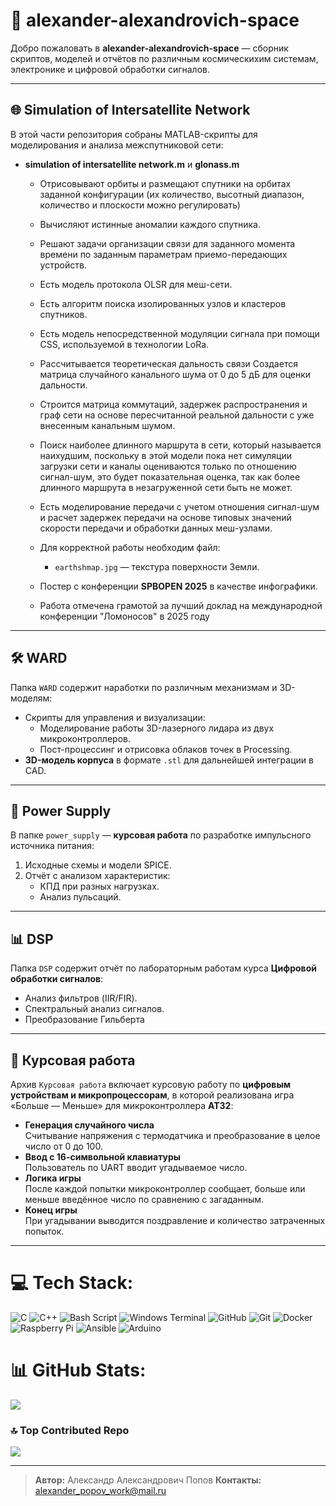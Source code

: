 # 🚀 alexander-alexandrovich-space

Добро пожаловать в **alexander-alexandrovich-space** — сборник скриптов, моделей и отчётов по различным  космическихим системам, электронике и цифровой обработки сигналов.

---

## 🌐 Simulation of Intersatellite Network

В этой части репозитория собраны MATLAB-скрипты для моделирования и анализа межспутниковой сети:

- **simulation of intersatellite network.m** и **glonass.m**  
  - Отрисовывают орбиты и размещают спутники на орбитах заданной конфигурации (их количество, высотный диапазон, количество и плоскости можно регулировать)  
  - Вычисляют истинные аномалии каждого спутника.  
  - Решают задачи организации связи для заданного момента времени по заданным параметрам приемо-передающих устройств.
  - Есть модель протокола OLSR для меш-сети.
  - Есть алгоритм поиска изолированных узлов и кластеров спутников.
  - Есть модель непосредственной модуляции сигнала при помощи CSS, используемой в технологии LoRa.
  - Рассчитывается теоретическая дальность связи Создается матрица случайного канального шума от 0 до 5 дБ для оценки дальности.
  - Строится матрица коммутаций, задержек распространения и граф сети на основе пересчитанной реальной дальности с уже внесенным канальным шумом. 
  - Поиск наиболее длинного маршрута в сети, который называется наихудшим, поскольку в этой модели пока нет симуляции загрузки сети и каналы оцениваются только по отношению сигнал-шум, это будет показательная оценка, так как более длинного маршрута в незагруженной сети быть не может.
  - Есть моделирование передачи с учетом отношения сигнал-шум и расчет задержек передачи на основе типовых значений скорости передачи и обработки данных меш-узлами.

  - Для корректной работы необходим файл:
    - `earthshmap.jpg` — текстура поверхности Земли.
  - Постер с конференции **SPBOPEN 2025** в качестве инфографики.
  - Работа отмечена грамотой за лучший доклад на международной конференции "Ломоносов" в 2025 году
---

## 🛠 WARD

Папка `WARD` содержит наработки по различным механизмам и 3D-моделям:

- Скрипты для управления и визуализации:
  - Моделирование работы 3D-лазерного лидара из двух микроконтроллеров.
  - Пост-процессинг и отрисовка облаков точек в Processing.
- **3D-модель корпуса** в формате `.stl` для дальнейшей интеграции в CAD.

---

## 🔌 Power Supply

В папке `power_supply` — **курсовая работа** по разработке импульсного источника питания:

1. Исходные схемы и модели SPICE.
2. Отчёт с анализом характеристик:
   - КПД при разных нагрузках.
   - Анализ пульсаций.
---

## 📊 DSP

Папка `DSP` содержит отчёт по лабораторным работам курса **Цифровой обработки сигналов**:

- Анализ фильтров (IIR/FIR).
- Спектральный анализ сигналов.
- Преобразование Гильберта

---

## 💾 Курсовая работа

Архив `Курсовая работа` включает курсовую работу по **цифровым устройствам и микропроцессорам**, в которой реализована игра «Больше — Меньше» для микроконтроллера **AT32**:

- **Генерация случайного числа**  
  Считывание напряжения с термодатчика и преобразование в целое число от 0 до 100.
- **Ввод с 16-символьной клавиатуры**  
  Пользователь по UART вводит угадываемое число.
- **Логика игры**  
  После каждой попытки микроконтроллер сообщает, больше или меньше введённое число по сравнению с загаданным.
- **Конец игры**  
  При угадывании выводится поздравление и количество затраченных попыток.
---
# 💻 Tech Stack:
![C](https://img.shields.io/badge/c-%2300599C.svg?style=flat&logo=c&logoColor=white) ![C++](https://img.shields.io/badge/c++-%2300599C.svg?style=flat&logo=c%2B%2B&logoColor=white) ![Bash Script](https://img.shields.io/badge/bash_script-%23121011.svg?style=flat&logo=gnu-bash&logoColor=white) ![Windows Terminal](https://img.shields.io/badge/Windows%20Terminal-%234D4D4D.svg?style=flat&logo=windows-terminal&logoColor=white) ![GitHub](https://img.shields.io/badge/github-%23121011.svg?style=flat&logo=github&logoColor=white) ![Git](https://img.shields.io/badge/git-%23F05033.svg?style=flat&logo=git&logoColor=white) ![Docker](https://img.shields.io/badge/docker-%230db7ed.svg?style=flat&logo=docker&logoColor=white) ![Raspberry Pi](https://img.shields.io/badge/-Raspberry_Pi-C51A4A?style=flat&logo=Raspberry-Pi) ![Ansible](https://img.shields.io/badge/ansible-%231A1918.svg?style=flat&logo=ansible&logoColor=white) ![Arduino](https://img.shields.io/badge/-Arduino-00979D?style=flat&logo=Arduino&logoColor=white)
# 📊 GitHub Stats:
![](https://github-readme-stats.vercel.app/api/top-langs/?username=alexander-alexandrovich-space&theme=dark&hide_border=false&include_all_commits=false&count_private=false&layout=compact)

### 🔝 Top Contributed Repo
![](https://github-contributor-stats.vercel.app/api?username=alexander-alexandrovich-space&limit=5&theme=dark&combine_all_yearly_contributions=true)

---

> **Автор:** Александр Александрович Попов 
> **Контакты:** alexander_popov_work@mail.ru
